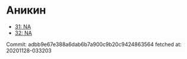 # Аникин
- [31: NA](31.md)
- [32: NA](32.md)

Commit: adbb9e67e388a6dab6b7a900c9b20c9424863564
 fetched at: 20201128-033203
